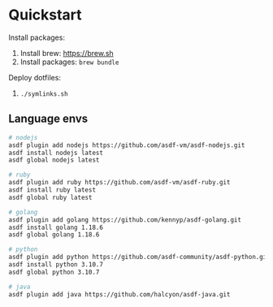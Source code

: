 # Quickstart

Install packages:
1. Install brew: https://brew.sh
2. Install packages: `brew bundle`

Deploy dotfiles:
1. `./symlinks.sh`

## Language envs

```bash
# nodejs
asdf plugin add nodejs https://github.com/asdf-vm/asdf-nodejs.git
asdf install nodejs latest
asdf global nodejs latest

# ruby
asdf plugin add ruby https://github.com/asdf-vm/asdf-ruby.git
asdf install ruby latest
asdf global ruby latest

# golang
asdf plugin add golang https://github.com/kennyp/asdf-golang.git
asdf install golang 1.18.6
asdf global golang 1.18.6

# python
asdf plugin add python https://github.com/asdf-community/asdf-python.git
asdf install python 3.10.7
asdf global python 3.10.7

# java
asdf plugin add java https://github.com/halcyon/asdf-java.git
```
